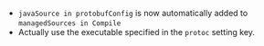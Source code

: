 * `javaSource in protobufConfig` is now automatically added to `managedSources in Compile`
* Actually use the executable specified in the `protoc` setting key.
